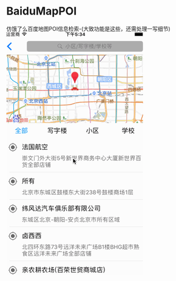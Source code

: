 # BaiduMapPOI
仿饿了么百度地图POI信息检索-(大致功能是这些，还需处理一写细节)
![Demo](https://raw.githubusercontent.com/MrDML/BaiduMapPOI/master/BaiduMapPOI/BaiduMapPOI.gif)

